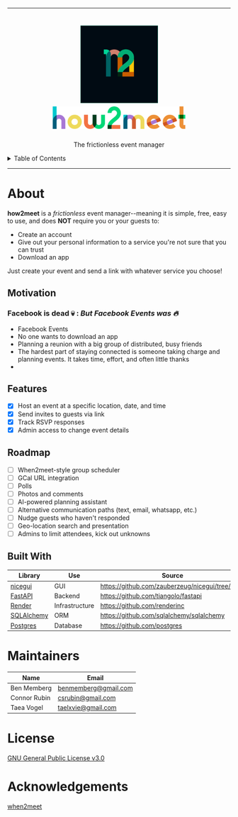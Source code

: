 
---
<h1 align="center">
    <img src="assets/h2m_logo_alt.png" alt="Logo" width="175" height="175">
    <br>
    <img src="assets/how2meet.png" alt="title" width="300">
</h1>

<p align="center">
    The frictionless event manager
    <br/>
</p>

<details>
<summary>Table of Contents</summary>

- [About](#about)
    - [Motivation](#motivation)
    - [Features](#features)
    - [Roadmap](#roadmap)
    - [Built With](#built-with)
- [Roadmap](#roadmap)
- [Maintainers](#maintainers)
- [License](#license)
- [Acknowledgements](#acknowledgements)

</details>

---

# About

**how2meet** is a *frictionless* event manager--meaning it is simple, free, easy to use, and does **NOT** require you or your guests to:
- Create an account
- Give out your personal information to a service you're not sure that you can trust
- Download an app

Just create your event and send a link with whatever service you choose!

## Motivation

### __Facebook is dead :skull: :__ _But Facebook Events was :fire:_
- Facebook Events
- No one wants to download an app
- Planning a reunion with a big group of distributed, busy friends
- The hardest part of staying connected is someone taking charge and planning events. It takes time, effort, and often little thanks
-

## Features
- [x] Host an event at a specific location, date, and time
- [x] Send invites to guests via link
- [x] Track RSVP responses
- [x] Admin access to change event details

## Roadmap
- [ ] When2meet-style group scheduler
- [ ] GCal URL integration
- [ ] Polls
- [ ] Photos and comments
- [ ] AI-powered planning assistant
- [ ] Alternative communication paths (text, email, whatsapp, etc.)
- [ ] Nudge guests who haven't responded
- [ ] Geo-location search and presentation
- [ ] Admins to limit attendees, kick out unknowns

## Built With
| Library                                  | Use            | Source                                          |
|------------------------------------------|----------------|-------------------------------------------------|
| [nicegui](https://nicegui.io)            | GUI            | https://github.com/zauberzeug/nicegui/tree/main |
| [FastAPI](https://fastapi.tiangolo.com)  | Backend        | https://github.com/tiangolo/fastapi             |
| [Render](https://render.com)             | Infrastructure | https://github.com/renderinc                    |
| [SQLAlchemy](https://www.sqlalchemy.org) | ORM            | https://github.com/sqlalchemy/sqlalchemy        |
| [Postgres](https://www.postgresql.org)   | Database       | https://github.com/postgres                     |

# Maintainers
| Name         | Email                |
|--------------|----------------------|
| Ben Memberg  | benmemberg@gmail.com |
| Connor Rubin | csrubin@gmail.com    |
| Taea Vogel   | taelxvie@gmail.com   |

# License
[GNU General Public License v3.0](https://choosealicense.com/licenses/gpl-3.0/)

# Acknowledgements

[when2meet](https://www.when2meet.com)
